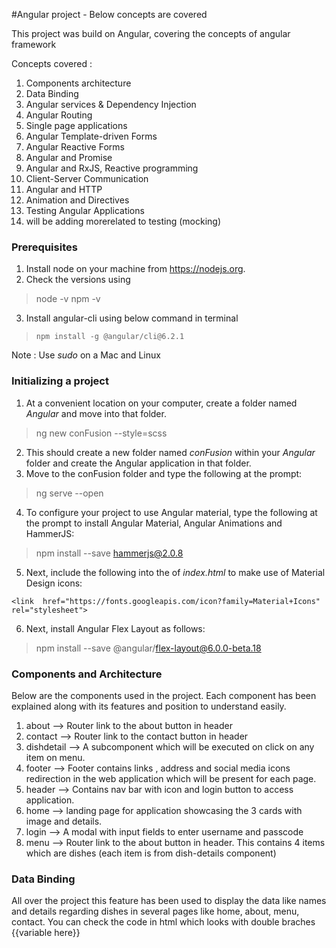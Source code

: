 #Angular project - Below concepts are covered

This project was build on Angular, covering the concepts of angular framework

Concepts covered : 
<ol>
<li>Components architecture </li>
<li>Data Binding </li>
<li>Angular services & Dependency Injection</li>
<li>Angular Routing</li>
<li>Single page applications</li>
<li>Angular Template-driven Forms</li>
<li>Angular Reactive Forms</li>
<li>Angular and Promise </li>
<li>Angular and RxJS, Reactive programming</li>
<li>Client-Server Communication</li>
<li>Angular and HTTP </li>
<li>Animation and Directives</li>
<li>Testing Angular Applications </li>
 
  <li> will be adding morerelated to testing (mocking)</li>
</ol>


### Prerequisites
1. Install node on your machine from https://nodejs.org.
2. Check the versions using 

> node -v
> npm -v
3. Install angular-cli using below command in terminal

>   `npm install -g @angular/cli@6.2.1`
>   
Note : Use _sudo_ on a Mac and Linux

   
   

### Initializing a project
1. At a convenient location on your computer, create a folder named _Angular_ and move into that folder.
  

>  ng new conFusion --style=scss

  2. This should create a new folder named _conFusion_ within your _Angular_ folder and create the Angular application in that folder.
  3. Move to the conFusion folder and type the following at the prompt:
  
> ng serve --open

  4. To configure your project to use Angular material, type the following at the prompt to install Angular Material, Angular Animations and HammerJS:

> npm install --save hammerjs@2.0.8

5.   Next, include the following into the <head> of _index.html_ to make use of Material Design icons:

    <link  href="https://fonts.googleapis.com/icon?family=Material+Icons"  rel="stylesheet">
6. Next, install Angular Flex Layout as follows:

> npm install --save @angular/flex-layout@6.0.0-beta.18

### Components and Architecture
Below are the components used in the project. Each component has been explained along with its features and position to understand easily. 
1.  about --> Router link to the about button in header
2. contact --> Router link to the contact button in header
3. dishdetail --> A subcomponent which will be executed on click on any item on menu.
4. footer -->  Footer contains links , address and social media icons redirection in the web application which will be present for each page.
5. header --> Contains nav bar with icon and login button to access application.
6. home --> landing page for application showcasing the 3 cards with image and details.
7. login --> A modal with input fields to enter username and passcode
8. menu --> Router link to the about button in header. This contains 4 items which are dishes (each item is from dish-details component)

### Data Binding
All over the project this feature has been used to display the data like names and details regarding dishes in several pages like home, about, menu, contact.
You can check the code in html which looks with double braches {{variable here}} 



 
